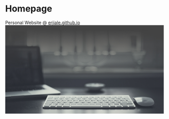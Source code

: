 # Homepage
Personal Website @ <a href="http://erjiale.github.io">erjiale.github.io</a>
<img src="./Images/bg.jpg"/>
